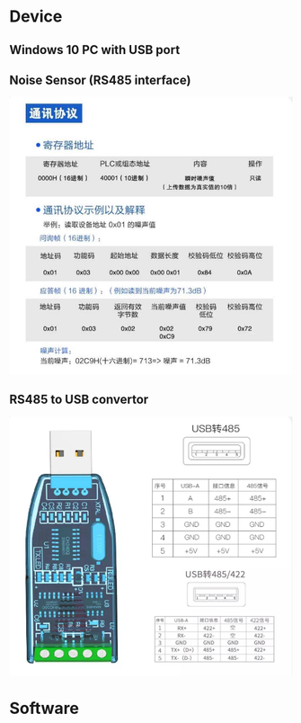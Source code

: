 # Device
## Windows 10 PC with USB port
## Noise Sensor (RS485 interface)
<p><img src="./resources/noise-sensor-parameters.png" alt="sensor"/> </p>

## RS485 to USB convertor
<p><img src="./resources/RS485-to-USB-Convertor-Config.png" alt="Convertor" /> </p>

# Software
